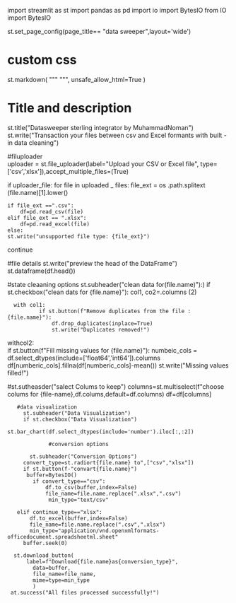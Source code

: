 import streamlit as st
import pandas as pd
import io import BytesIO
from IO import BytesIO

st.set_page_config(page_title== "data sweeper",layout='wide')

# custom css 
st.markdown(
    """
    <style>
    .app{
        background-color: black;
        color: white;    
    }
    </style>
    """,
    unsafe_allow_html=True
)

# Title and description
st.title("Datasweeper sterling integrator by MuhammadNoman")
st.write("Transaction your files between csv and Excel formants with built  -in data cleaning")

#filuploader  
uploader = st.file_uploader(label="Upload your CSV or Excel file", type=['csv','xlsx']),accept_multiple_files=(True)

if uploader_file:
    for file in uploaded _ files:
        file_ext = os .path.splitext (file.name)[1].lower()
        
    if file_ext ==".csv":
        df=pd.read_csv(file)
    elif file_ext == ".xlsx":
        df=pd.read_excel(file)
    else:
    st.write("unsupported file type: {file_ext}")
   continue

#file details
st.write("preview the head of the DataFrame")
st.dataframe(df.head())

#state cleaaning options
st.subheader("clean data for(file.name)"):)
if st.checkbox("clean dats for {file.name}"):
      col1, co2=.columns (2)
      
      with col1:
              if st.button(f"Remove duplicates from the file :{file.name}"):
                  df.drop_duplicates(inplace=True)
                  st.write("Duplicates removed!")
                  
withcol2:    
if st.button(f"Fill missing values for {file.name}"):
    numbeic_cols = df.select_dtypes(include=['float64','int64']).columns
    df[numberic_cols].fillna(df[numberic_cols]-mean())
    st.write("Missing values filled!")
       
#st.sutheasder("salect Colums to keep") 
    columns=st.multiselect(f"choose colums for {file-name},df.colums,default=df.columns)
      df=df[columns]
      
      
       #data visualization
         st.subheader("Data Visualization")
         if st.checkbox("Data Visualization")
                 st.bar_chart(df.select_dtypes(include='number').iloc[:,:2])
                         
                 #conversion options
           
           st.subheader("Conversion Options")
         convert_type=st.radiort{file.name} to",["csv","xlsx"])
         if st.button(f-"convart{file.name}")
          buffer=BytesIO()
            if convert_type=="csv":
                df.to_csv(buffer,index=False)
                file_name=file.name.replace(".xlsx",".csv")
                 min_type="text/csv"    
                                           
       elif continue_type=="xlsx":
           df.to_excel(buffer,index=False)
           file_name=file.name.replace(".csv",".xlsx")
           min_type="application/vnd.openxmlformats-officedocument.spreadsheetml.sheet"
         buffer.seek(0)
      
      st.download_button(
          label=f"Download{file.name}as{conversion_type}",
            data=buffer,
            file_name=file_name,
            mime=type=min_type
            )
     at.success("All files processed successfully!")

